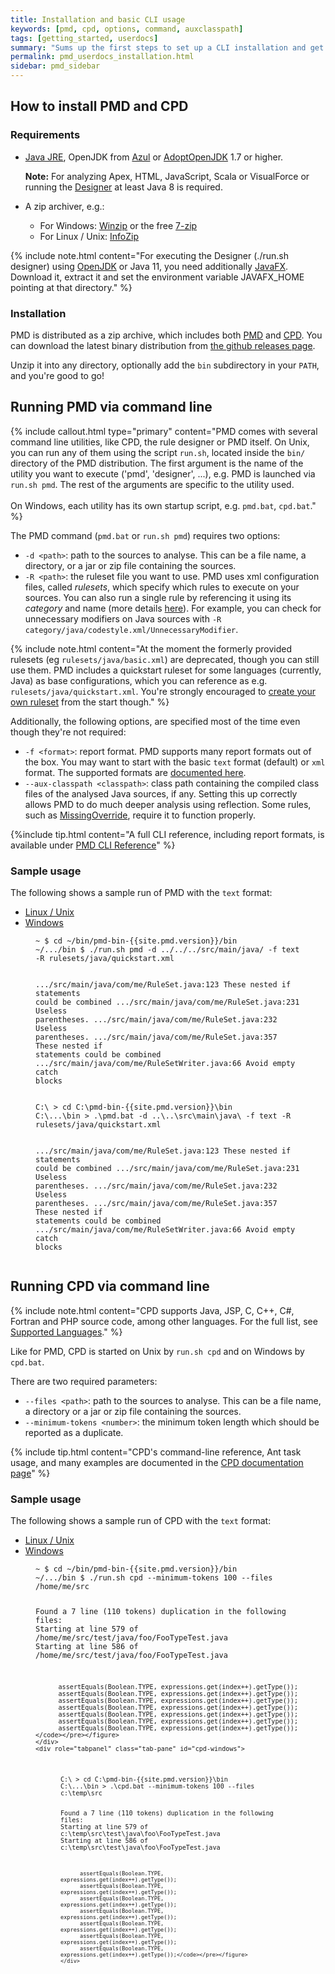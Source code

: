 ```yaml
---
title: Installation and basic CLI usage
keywords: [pmd, cpd, options, command, auxclasspath]
tags: [getting_started, userdocs]
summary: "Sums up the first steps to set up a CLI installation and get started using PMD"
permalink: pmd_userdocs_installation.html
sidebar: pmd_sidebar
---
```


## How to install PMD and CPD

### Requirements

*   [Java JRE](http://www.oracle.com/technetwork/java/javase/downloads/index.html),
    OpenJDK from [Azul](https://www.azul.com/downloads/zulu-community/)
    or [AdoptOpenJDK](https://adoptopenjdk.net/) 1.7 or higher.
    
    **Note:** For analyzing Apex, HTML, JavaScript, Scala or VisualForce or running the [Designer](pmd_userdocs_extending_designer_reference.html)
    at least Java 8 is required.
    
*   A zip archiver, e.g.:
    
    * For Windows: [Winzip](http://winzip.com) or the free [7-zip](http://www.7-zip.org/)
    * For Linux / Unix: [InfoZip](http://infozip.sourceforge.net/)

{% include note.html content="For executing the Designer (./run.sh designer) using [OpenJDK](http://jdk.java.net) or Java 11, you need additionally [JavaFX](https://gluonhq.com/products/javafx/). Download it, extract it and set the environment variable JAVAFX_HOME pointing at that directory." %}


### Installation

PMD is distributed as a zip archive, which includes both [PMD](#running-pmd-via-command-line) and [CPD](pmd_userdocs_cpd.html). 
You can download the latest binary distribution from [the github releases page](https://github.com/pmd/pmd/releases).

Unzip it into any directory, optionally add the `bin` subdirectory in your `PATH`, and you're good to go!         

 

## Running PMD via command line

{% include callout.html type="primary"
   content="PMD comes with several command line utilities, like CPD, the rule designer or PMD itself.
            On Unix, you can run any of them using the script `run.sh`, located inside the `bin/`
            directory of the PMD distribution. The first argument is the name of the utility you want
            to execute ('pmd', 'designer', ...), e.g. PMD is launched via `run.sh pmd`. The rest of
            the arguments are specific to the utility used.<br/><br/>
            On Windows, each utility has its own startup script, e.g. `pmd.bat`, `cpd.bat`." %}

The PMD command (`pmd.bat` or `run.sh pmd`) requires two options:

* `-d <path>`: path to the sources to analyse. This can be a file name, a directory, or a jar or zip file containing the
sources.
* `-R <path>`: the ruleset file you want to use. PMD uses xml configuration files, called *rulesets*, which specify 
which rules to execute on your sources. You can also run a single rule by referencing it using its *category* and
name (more details [here](pmd_userdocs_making_rulesets.html#referencing-a-single-rule)). For example, you can check for unnecessary
modifiers on Java sources with `-R category/java/codestyle.xml/UnnecessaryModifier`.

{% include note.html
   content="At the moment the formerly provided rulesets (eg `rulesets/java/basic.xml`) are deprecated,
   though you can still use them. PMD includes a quickstart ruleset for some languages (currently, Java)
   as base configurations, which you can reference as e.g. `rulesets/java/quickstart.xml`. You're strongly
   encouraged to [create your own ruleset](pmd_userdocs_making_rulesets.html) from the start though." %}

Additionally, the following options, are specified most of the time even though they're not required:
* `-f <format>`: report format. PMD supports many report formats out of the box. You may want to start with the basic
`text` format (default) or `xml` format. The supported formats are [documented here](pmd_userdocs_cli_reference.html#available-report-formats).
* `--aux-classpath <classpath>`: class path containing the compiled class files of the analysed Java sources, if any.
  Setting this up correctly allows PMD to do much deeper analysis using reflection. Some rules, such as [MissingOverride](pmd_rules_java_bestpractices.html#missingoverride),
  require it to function properly.

{%include tip.html content="A full CLI reference, including report formats, is available under [PMD CLI Reference](pmd_userdocs_cli_reference.html)" %}



### Sample usage

 The following shows a sample run of PMD with the `text` format:


<div class="text-left">
  <ul class="nav nav-tabs" role="tablist">
    <li role="presentation" class="active"><a href="#linux" aria-controls="linux / unix" role="tab" data-toggle="tab">Linux / Unix</a></li>
    <li role="presentation"><a href="#windows" aria-controls="windows" role="tab" data-toggle="tab">Windows</a></li>
  </ul>
 
  <div class="tab-content">
    <div role="tabpanel" class="tab-pane active" id="linux">
<figure class="highlight"><pre><code class="language-bash" data-lang="bash"><span class="gp">~ $ </span><span class="s2">cd</span> ~/bin/pmd-bin-{{site.pmd.version}}/bin
<span class="gp">~/.../bin $ </span><span class="s2">./run.sh</span> pmd -d ../../../src/main/java/ -f text -R rulesets/java/quickstart.xml
  
  .../src/main/java/com/me/RuleSet.java:123  These nested if statements could be combined
  .../src/main/java/com/me/RuleSet.java:231  Useless parentheses.
  .../src/main/java/com/me/RuleSet.java:232  Useless parentheses.
  .../src/main/java/com/me/RuleSet.java:357  These nested if statements could be combined
  .../src/main/java/com/me/RuleSetWriter.java:66     Avoid empty catch blocks</code></pre></figure>
    </div>
    <div role="tabpanel" class="tab-pane" id="windows">
<figure class="highlight"><pre><code class="language-bash" data-lang="bash"><span class="gp">C:\ &gt; </span><span class="s2">cd</span> C:\pmd-bin-{{site.pmd.version}}\bin
<span class="gp">C:\...\bin > </span><span class="s2">.\pmd.bat</span> -d ..\..\src\main\java\ -f text -R rulesets/java/quickstart.xml
      
  .../src/main/java/com/me/RuleSet.java:123  These nested if statements could be combined
  .../src/main/java/com/me/RuleSet.java:231  Useless parentheses.
  .../src/main/java/com/me/RuleSet.java:232  Useless parentheses.
  .../src/main/java/com/me/RuleSet.java:357  These nested if statements could be combined
  .../src/main/java/com/me/RuleSetWriter.java:66     Avoid empty catch blocks</code></pre></figure>
    </div>
  </div>
</div>


## Running CPD via command line

{% include note.html
   content="CPD supports Java, JSP, C, C++, C#, Fortran and PHP source code, among other languages.
            For the full list, see [Supported Languages](pmd_userdocs_cpd.html#supported-languages)." %}

Like for PMD, CPD is started on Unix by `run.sh cpd` and on Windows by `cpd.bat`.

There are two required parameters:
* `--files <path>`: path to the sources to analyse. This can be a file name, a
  directory or a jar or zip file containing the sources.
* `--minimum-tokens <number>`: the minimum token length which should be reported as a duplicate.

{% include tip.html
   content="CPD's command-line reference, Ant task usage, and many examples are documented in the
            [CPD documentation page](pmd_userdocs_cpd.html)" %}

### Sample usage

 The following shows a sample run of CPD with the `text` format:


<div class="text-left">
  <ul class="nav nav-tabs" role="tablist">
    <li role="presentation" class="active"><a href="#cpd-linux" aria-controls="linux / unix" role="tab" data-toggle="tab">Linux / Unix</a></li>
    <li role="presentation"><a href="#cpd-windows" aria-controls="windows" role="tab" data-toggle="tab">Windows</a></li>
  </ul>

  <div class="tab-content">
    <div role="tabpanel" class="tab-pane active" id="cpd-linux">
<figure class="highlight"><pre><code class="language-bash" data-lang="bash"><span class="gp">~ $ </span><span class="s2">cd</span> ~/bin/pmd-bin-{{site.pmd.version}}/bin
<span class="gp">~/.../bin $ </span><span class="s2">./run.sh</span> cpd --minimum-tokens 100 --files /home/me/src

  Found a 7 line (110 tokens) duplication in the following files:
  Starting at line 579 of /home/me/src/test/java/foo/FooTypeTest.java
  Starting at line 586 of /home/me/src/test/java/foo/FooTypeTest.java

          assertEquals(Boolean.TYPE, expressions.get(index++).getType());
          assertEquals(Boolean.TYPE, expressions.get(index++).getType());
          assertEquals(Boolean.TYPE, expressions.get(index++).getType());
          assertEquals(Boolean.TYPE, expressions.get(index++).getType());
          assertEquals(Boolean.TYPE, expressions.get(index++).getType());
          assertEquals(Boolean.TYPE, expressions.get(index++).getType());
          assertEquals(Boolean.TYPE, expressions.get(index++).getType());</code></pre></figure>
    </div>
    <div role="tabpanel" class="tab-pane" id="cpd-windows">
<figure class="highlight"><pre><code class="language-bash" data-lang="bash"><span class="gp">C:\ &gt; </span><span class="s2">cd</span> C:\pmd-bin-{{site.pmd.version}}\bin
<span class="gp">C:\...\bin > </span><span class="s2">.\cpd.bat</span> --minimum-tokens 100 --files c:\temp\src

  Found a 7 line (110 tokens) duplication in the following files:
  Starting at line 579 of c:\temp\src\test\java\foo\FooTypeTest.java
  Starting at line 586 of c:\temp\src\test\java\foo\FooTypeTest.java

          assertEquals(Boolean.TYPE, expressions.get(index++).getType());
          assertEquals(Boolean.TYPE, expressions.get(index++).getType());
          assertEquals(Boolean.TYPE, expressions.get(index++).getType());
          assertEquals(Boolean.TYPE, expressions.get(index++).getType());
          assertEquals(Boolean.TYPE, expressions.get(index++).getType());
          assertEquals(Boolean.TYPE, expressions.get(index++).getType());
          assertEquals(Boolean.TYPE, expressions.get(index++).getType());</code></pre></figure>
    </div>
  </div>
</div>
